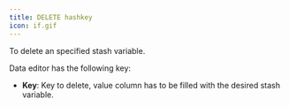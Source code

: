 ```yaml
---
title: DELETE hashkey
icon: if.gif
---
```


To delete an specified stash variable.

Data editor has the following key:

- **Key**: Key to delete, value column has to be filled with the desired stash variable.
